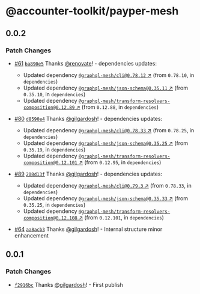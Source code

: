 # @accounter-toolkit/payper-mesh

## 0.0.2

### Patch Changes

- [#61](https://github.com/gilgardosh/accounter-toolkit/pull/61) [`ba890e5`](https://github.com/gilgardosh/accounter-toolkit/commit/ba890e535002ac793e6cc0b1dd992bb790af67d3) Thanks [@renovate](https://github.com/apps/renovate)! - dependencies updates:

  - Updated dependency [`@graphql-mesh/cli@0.78.12` ↗︎](https://www.npmjs.com/package/@graphql-mesh/cli/v/0.78.12) (from `0.78.10`, in `dependencies`)
  - Updated dependency [`@graphql-mesh/json-schema@0.35.11` ↗︎](https://www.npmjs.com/package/@graphql-mesh/json-schema/v/0.35.11) (from `0.35.10`, in `dependencies`)
  - Updated dependency [`@graphql-mesh/transform-resolvers-composition@0.12.89` ↗︎](https://www.npmjs.com/package/@graphql-mesh/transform-resolvers-composition/v/0.12.89) (from `0.12.88`, in `dependencies`)

- [#80](https://github.com/gilgardosh/accounter-toolkit/pull/80) [`d8590e4`](https://github.com/gilgardosh/accounter-toolkit/commit/d8590e473881e7bd33817d2ee2fdb67141599373) Thanks [@gilgardosh](https://github.com/gilgardosh)! - dependencies updates:

  - Updated dependency [`@graphql-mesh/cli@0.78.33` ↗︎](https://www.npmjs.com/package/@graphql-mesh/cli/v/0.78.33) (from `0.78.25`, in `dependencies`)
  - Updated dependency [`@graphql-mesh/json-schema@0.35.25` ↗︎](https://www.npmjs.com/package/@graphql-mesh/json-schema/v/0.35.25) (from `0.35.19`, in `dependencies`)
  - Updated dependency [`@graphql-mesh/transform-resolvers-composition@0.12.101` ↗︎](https://www.npmjs.com/package/@graphql-mesh/transform-resolvers-composition/v/0.12.101) (from `0.12.95`, in `dependencies`)

- [#89](https://github.com/gilgardosh/accounter-toolkit/pull/89) [`208d13f`](https://github.com/gilgardosh/accounter-toolkit/commit/208d13fe26273f6ef80bfbc1a62528e06c59cd68) Thanks [@gilgardosh](https://github.com/gilgardosh)! - dependencies updates:

  - Updated dependency [`@graphql-mesh/cli@0.79.3` ↗︎](https://www.npmjs.com/package/@graphql-mesh/cli/v/0.79.3) (from `0.78.33`, in `dependencies`)
  - Updated dependency [`@graphql-mesh/json-schema@0.35.33` ↗︎](https://www.npmjs.com/package/@graphql-mesh/json-schema/v/0.35.33) (from `0.35.25`, in `dependencies`)
  - Updated dependency [`@graphql-mesh/transform-resolvers-composition@0.12.108` ↗︎](https://www.npmjs.com/package/@graphql-mesh/transform-resolvers-composition/v/0.12.108) (from `0.12.101`, in `dependencies`)

- [#64](https://github.com/gilgardosh/accounter-toolkit/pull/64) [`aa8acb3`](https://github.com/gilgardosh/accounter-toolkit/commit/aa8acb39ed2d21336fcfe45b1b229975ee9d722b) Thanks [@gilgardosh](https://github.com/gilgardosh)! - Internal structure minor enhancement

## 0.0.1

### Patch Changes

- [`f2916bc`](https://github.com/gilgardosh/accounter-toolkit/commit/f2916bc3a20aa6028845dd068506b62e319d9546) Thanks [@gilgardosh](https://github.com/gilgardosh)! - First publish
